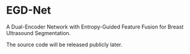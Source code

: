 # EGD-Net
A Dual-Encoder Network with Entropy-Guided Feature  Fusion for Breast Ultrasound Segmentation.

The source code will be released publicly later.
